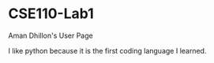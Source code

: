 # CSE110-Lab1
Aman Dhillon's User Page

I like python because it is the first coding language I learned.

